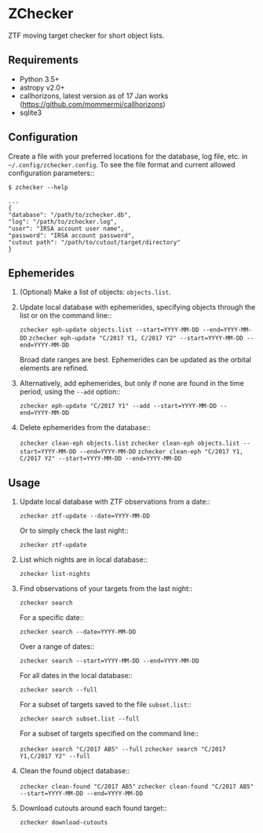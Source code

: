 # ZChecker
ZTF moving target checker for short object lists.

## Requirements

* Python 3.5+
* astropy v2.0+
* callhorizons, latest version as of 17 Jan works (https://github.com/mommermi/callhorizons)
* sqlite3

## Configuration

Create a file with your preferred locations for the database, log
file, etc. in `~/.config/zchecker.config`.  To see the file format and
current allowed configuration parameters::

  ```
$ zchecker --help
  
...
{
  "database": "/path/to/zchecker.db",
  "log": "/path/to/zchecker.log",
  "user": "IRSA account user name",
  "password": "IRSA account password",
  "cutout path": "/path/to/cutout/target/directory"
}

```

## Ephemerides

1. (Optional) Make a list of objects: `objects.list`.

1. Update local database with ephemerides, specifying objects through
   the list or on the command line::

     `zchecker eph-update objects.list --start=YYYY-MM-DD --end=YYYY-MM-DD` 
     `zchecker eph-update "C/2017 Y1, C/2017 Y2" --start=YYYY-MM-DD --end=YYYY-MM-DD`

   Broad date ranges are best.  Ephemerides can be updated as the
   orbital elements are refined.
	 
1. Alternatively, add ephemerides, but only if none are found in the
   time period, using the `--add` option::

     `zchecker eph-update "C/2017 Y1" --add --start=YYYY-MM-DD --end=YYYY-MM-DD`

1. Delete ephemerides from the database::

     `zchecker clean-eph objects.list`
     `zchecker clean-eph objects.list --start=YYYY-MM-DD --end=YYYY-MM-DD` 
     `zchecker clean-eph "C/2017 Y1, C/2017 Y2" --start=YYYY-MM-DD --end=YYYY-MM-DD`


## Usage

1. Update local database with ZTF observations from a date::

	`zchecker ztf-update --date=YYYY-MM-DD`

   Or to simply check the last night::
	
     `zchecker ztf-update`

1. List which nights are in local database::

     `zchecker list-nights`

1. Find observations of your targets from the last night::

     `zchecker search`

   For a specific date::

     `zchecker search --date=YYYY-MM-DD`
	
   Over a range of dates::
	
     `zchecker search --start=YYYY-MM-DD --end=YYYY-MM-DD`

   For all dates in the local database::

     `zchecker search --full`
	
   For a subset of targets saved to the file `subset.list`::

     `zchecker search subset.list --full`
	
   For a subset of targets specified on the command line::

     `zchecker search "C/2017 AB5" --full`
     `zchecker search "C/2017 Y1,C/2017 Y2" --full`

1. Clean the found object database::

     `zchecker clean-found "C/2017 AB5"`
     `zchecker clean-found "C/2017 AB5" --start=YYYY-MM-DD --end=YYYY-MM-DD`

1. Download cutouts around each found target::

     `zchecker download-cutouts`

